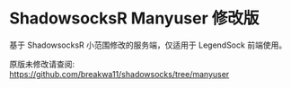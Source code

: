 # ShadowsocksR Manyuser 修改版
基于 ShadowsocksR 小范围修改的服务端，仅适用于 LegendSock 前端使用。

原版未修改请查阅: https://github.com/breakwa11/shadowsocks/tree/manyuser
